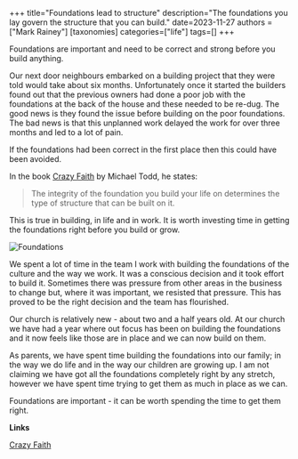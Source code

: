 +++
title="Foundations lead to structure"
description="The foundations you lay govern the structure that you can build."
date=2023-11-27
authors = ["Mark Rainey"]
[taxonomies]
categories=["life"]
tags=[]
+++

Foundations are important and need to be correct and strong before you build anything.

<!-- more -->

Our next door neighbours embarked on a building project that they were told would take about  six months. Unfortunately once it started the builders found out that the previous owners had done a poor job with the foundations at the back of the house and these needed to be re-dug. The good news is they found the issue before building on the poor foundations. The bad news is that this unplanned work delayed the work for over three months and led to a lot of pain.

If the foundations had been correct in the first place then this could have been avoided.


In the book [Crazy Faith](https://www.amazon.co.uk/dp/0593239199) by Michael Todd, he states:

> The integrity of the foundation you build your life on determines the type of structure that can be built on it.

This is true in building, in life and in work. It is worth investing time in getting the foundations right before you build or grow.

<img src="/posts/Foundations.png" title="Foundations" class="mid-image"></img><p></p>

We spent a lot of time in the team I work with building the foundations of the culture and the way we work. It was a conscious decision and it took effort to build it. Sometimes there was pressure from other areas in the business to change but, where it was important, we resisted that pressure. This has proved to be the right decision and the team has flourished.

Our church is relatively new - about two and a half years old. At our church we have had a year where out focus has been on building the foundations and it now feels like those are in place and we can now build on them.

As parents, we have spent time building the foundations into our family; in the way we do life and in the way our children are growing up. I am not claiming we have got all the foundations completely right by any stretch, however we have spent time trying to get them as much in place as we can.

Foundations are important - it can be worth spending the time to get them right.

__Links__

[Crazy Faith](https://www.amazon.co.uk/dp/0593239199)
